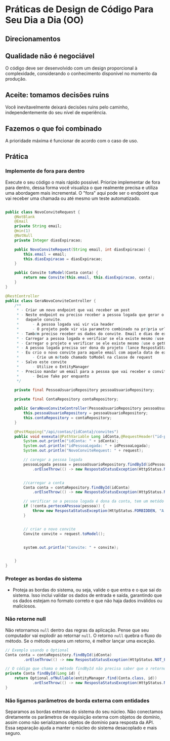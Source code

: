 # Práticas de Design de Código Para Seu Dia a Dia (OO)

## Direcionamentos

## Qualidade não é negociável

O código deve ser desenvolvido com um design proporcional à complexidade, considerando o conhecimento disponível no momento da produção.

## Aceite: tomamos decisões ruins

Você inevitavelmente deixará decisões ruins pelo caminho, independentemente do seu nível de experiência.

## Fazemos o que foi combinado

A prioridade máxima é funcionar de acordo com o caso de uso.

## Prática

### Implemente de fora para dentro

Execute o seu código o mais rápido possível. Priorize implementar de fora para dentro, dessa forma você visualiza o que realmente precisa e utiliza uma abordagem mais incremental. O "fora" aqui pode ser o endpoint que vai receber uma chamada ou até mesmo um teste automatizado.

```java

public class NovoConviteRequest {
	@NotBlank
	@Email
	private String email;
	@min(1)
	@NotNull
	private Integer diasExpiracao;

	public NovoConviteRequest(String email, int diasExpiracao) {
		this.email = email;
		this.diasExpiracao = diasExpiracao;
	}

	public Convite toModel(Conta conta) {
		return new Convite(this.email, this.diasExpiracao, conta);
	}
}

@RestController
public class GeraNovoConviteController {
    /**
     * - Criar um novo endpoint que vai receber um post
     * - Neste endpoint eu preciso receber a pessoa logada que gerar o convite e também o projeto
     *   daquele convite.
     *      - A pessoa logada vai vir via header
     *      - O projeto pode vir via parametro combinado na própria url (path variable)
     * - Também preciso receber os dados do convite. Email e dias de expiração
     * - Carregar a pessoa logada e verificar se ela existe mesmo (use o getOrThrow e lance RespostaStatusException)
     * - Carregar o projeto e verificar se ele existe mesmo (use o getOrThrow e lance RespostaStatusException)
     * - A pessoa logada precisa ser dona do projeto (lance RespostaStatusException)
     * - Eu crio o novo convite para aquele email com aquela data de expiração
     *      - Crie um método chamado toModel na classe de request
     * - Salvo este convite
     *      - Utilize o EntityManager
     * - Preciso mandar um email para a pessoa que vai receber o convite
     *      - Deixe fake por enquanto
     */

	private final PessoaUsuarioRepository pessoaUsuarioRepository;

	private final ContaRepository contaRepository;

	public GeraNovoConviteController(PessoaUsuarioRepository pessoaUsuarioRepository, ContaRepository contaRepository) {
		this.pessoaUsuarioRepository = pessoaUsuarioRepository;
		this.contaRepository = contaRepository;
	}

	@PostMapping("/api/contas/{idConta}/convites")
	public void exexuta(@PathVariable Long idConta,@RequestHeader("id-pessoa-logada") , @valid @RequestBody NovoConviteRequest request) {
		System.out.println("idConta: " + idConta);
		System.out.println("idPessoaLogada: " + idPessoaLogada);
		System.out.println("NovoConviteRequest: " + request);

		// caregar a pessoa logada
		pessoaLogada pessoa = pessoaUsuarioRepository.findById(idPessoaLogada)
			.orElseThrow(() -> new RespostaStatusException(HttpStatus.NOT_FOUND, "Pessoa não encontrada"));


		//carregar a conta
		Conta conta = contaRepository.findById(idConta)
			.orElseThrow(() -> new RespostaStatusException(HttpStatus.NOT_FOUND, "Conta não encontrada"));

		// verificar se a pessoa logada é dona da conta, tem um metódo que verificar se a pessoa é pertece a pessoa
		if (!conta.perteceAPessoa(pessoa)) {
			throw new RespostaStatusException(HttpStatus.FORBIDDEN, "A pessoa logada não é dona da conta");
		}


		// criar o novo convite
		Convite convite = request.toModel();


		system.out.println("Convite: " + convite);


	}
}

```

### Proteger as bordas do sistema

- Proteja as bordas do sistema, ou seja, valide o que entra e o que sai do sistema. Isso inclui validar os dados de entrada e saída, garantindo que os dados estejam no formato correto e que não haja dados inválidos ou maliciosos.

### Não retorne null

Não retornamos `null` dentro das regras da aplicação. Pense que seu computador vai explodir ao retornar `null`. O retorno `null` quebra o fluxo do método. Se o método espera um retorno, é melhor lançar uma exceção.

```java
// Exemplo usando o Optional
Conta conta = contaRepository.findById(idConta)
        .orElseThrow(() -> new RespostaStatusException(HttpStatus.NOT_FOUND, "Conta não encontrada"));

// O código que chama o método findById não precisa saber que o retorno pode ser nulo. Ele só vai receber a conta ou uma exceção, não sendo necessário fazer o tratamento de nulo.
private Conta findById(Long id) {
    return Optional.ofNullable(entityManager.find(Conta.class, id))
            .orElseThrow(() -> new RespostaStatusException(HttpStatus.NOT_FOUND, "Conta não encontrada"));
}
```

### Não ligamos parâmetros de borda externa com entidades

Separamos as bordas externas do sistema do seu núcleo. Não conectamos diretamente os parâmetros de requisição externa com objetos de domínio, assim como não serializamos objetos de domínio para resposta da API. Essa separação ajuda a manter o núcleo do sistema desacoplado e mais seguro.


